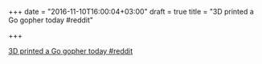 +++
date = "2016-11-10T16:00:04+03:00"
draft = true
title = "3D printed a Go gopher today  #reddit"

+++

<p><a href="https://t.co/gZvS2N2e1t">3D printed a Go gopher today  #reddit</a></p>
